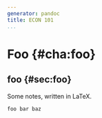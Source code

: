 ```yaml
---
generator: pandoc
title: ECON 101
...
```


Foo {#cha:foo}
===

foo {#sec:foo}
---

Some notes, written in LaTeX.

    foo bar baz
